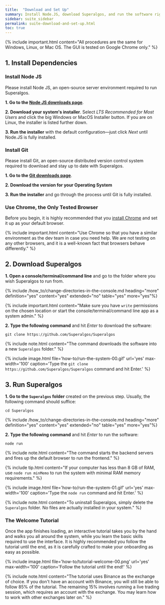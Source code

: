 ```yaml
---
title:  "Download and Set Up"
summary: Install Node.JS, download Superalgos, and run the software right then and there!
sidebar: suite_sidebar
permalink: suite-download-and-set-up.html
toc: true
---
```


{% include important.html content="All procedures are the same for Windows, Linux, or Mac OS. The GUI is tested on Google Chrome only." %}

## 1. Install Dependencies

### Install Node JS

Please install Node JS, an open-source server environment required to run Superalgos. 

**1. Go to the <a href="https://nodejs.org/en/download/" rel="nofollow" rel="noopener" target="_blank">Node JS downloads page</a>**.

**2. Download your system's installer**. Select *LTS Recommended for Most Users* and click the big Windows or MacOS Installer button. If you are on Linux, the installer is listed further down.

**3. Run the installer** with the default configuration&mdash;just click *Next* until Node.JS is fully installed.

### Install Git

Please install Git, an open-source distributed version control system required to download and stay up to date with Superalgos.

**1. Go to the <a href="https://git-scm.com/downloads" rel="nofollow" rel="noopener" target="_blank">Git downloads page</a>**.

**2. Download the version for your Operating System**

**3. Run the installer** and go through the process until Git is fully installed.

### Use Chrome, the Only Tested Browser

Before you begin, it is highly recommended that you <a href="https://www.google.com/chrome/" rel="nofollow" rel="noopener" target="_blank">install Chrome</a> and set it up as your default browser.

{% include important.html content="Use Chrome so that you have a similar environment as the dev team in case you need help. We are not testing on any other browsers, and it is a well-known fact that browsers behave differently." %}

## 2. Download Superalgos

**1. Open a console/terminal/command line** and go to the folder where you wish Superalgos to run from. 

{% include /how_to/change-directories-in-the-console.md heading="more" definition="yes" content="yes" extended="no" table="yes" more="yes"%}

{% include important.html content="Make sure you have <code>write</code> permissions on the chosen location or start the console/terminal/command line app as a system admin." %}

**2. Type the following command** and hit *Enter* to download the software:

```
git clone https://github.com/Superalgos/Superalgos
```

{% include note.html content="The command downloads the software into a new ```Superalgos``` folder." %}

{% include image.html file='how-to/run-the-system-00.gif' url='yes' max-width='100' caption='Type the ```git clone https://github.com/Superalgos/Superalgos``` command and hit Enter.' %}

## 3. Run Superalgos

**1. Go to the ```Superalgos``` folder** created on the previous step. Usually, the following command should suffice:

```
cd Superalgos
```

{% include /how_to/change-directories-in-the-console.md heading="more" definition="yes" content="yes" extended="no" table="yes" more="yes"%}

**2. Type the following command** and hit *Enter* to run the software:

```
node run
```

{% include note.html content="The command starts the backend servers and fires up the default browser to run the frontend." %}

{% include tip.html content="If your computer has less than 8 GB of RAM, use ```node run minMemo``` to run the system with minimal RAM memory requirements." %}

{% include image.html file='how-to/run-the-system-01.gif' url='yes' max-width='100' caption='Type the ```node run``` command and hit Enter.' %}

{% include note.html content="To uninstall Superalgos, simply delete the ```Superalgos``` folder. No files are actually installed in your system." %}

### The Welcome Tutorial

Once the app finishes loading, an interactive tutorial takes you by the hand and walks you all around the system, while you learn the basic skills required to use the interface. It is highly recommended you follow the tutorial until the end, as it is carefully crafted to make your onboarding as easy as possible.

{% include image.html file='how-to/tutorial-welcome-00.png' url='yes' max-width='100' caption='Follow the tutorial until the end!' %}

{% include note.html content="The tutorial uses Binance as the exchange of choice. If you don't have an account with Binance, you will still be able to follow 85% of the tutorial. The remaining 15% involves running a live trading session, which requires an account with the exchange. You may learn how to work with other exchanges later on." %}


